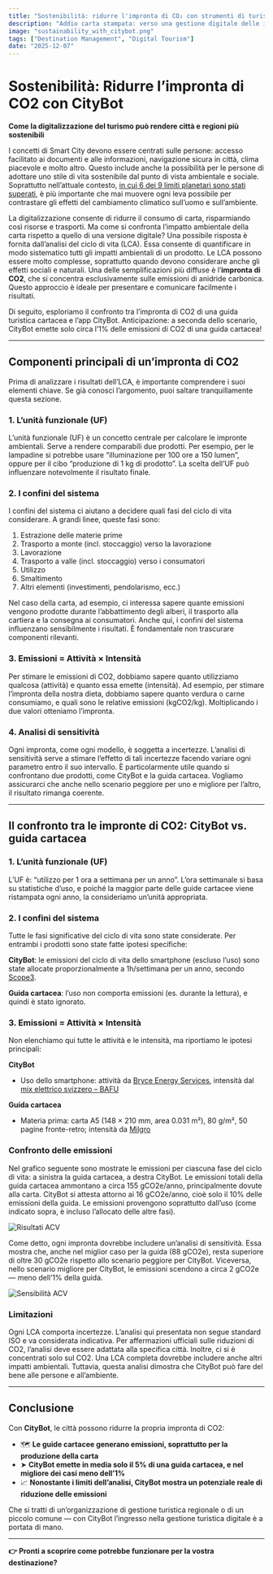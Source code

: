 ```yaml
---
title: "Sostenibilità: ridurre l'impronta di CO₂ con strumenti di turismo digitale"
description: "Addio carta stampata: verso una gestione digitale delle informazioni sulla città."
image: "sustainability_with_citybot.png"
tags: ["Destination Management", "Digital Tourism"]
date: "2025-12-07"
---
```


# Sostenibilità: Ridurre l’impronta di CO2 con CityBot  
**Come la digitalizzazione del turismo può rendere città e regioni più sostenibili**

I concetti di Smart City devono essere centrati sulle persone: accesso facilitato ai documenti e alle informazioni, navigazione sicura in città, clima piacevole e molto altro. Questo include anche la possibilità per le persone di adottare uno stile di vita sostenibile dal punto di vista ambientale e sociale. Soprattutto nell’attuale contesto, [in cui 6 dei 9 limiti planetari sono stati superati](https://www.stockholmresilience.org/research/planetary-boundaries.html), è più importante che mai muovere ogni leva possibile per contrastare gli effetti del cambiamento climatico sull’uomo e sull’ambiente.

La digitalizzazione consente di ridurre il consumo di carta, risparmiando così risorse e trasporti. Ma come si confronta l’impatto ambientale della carta rispetto a quello di una versione digitale? Una possibile risposta è fornita dall’analisi del ciclo di vita (LCA). Essa consente di quantificare in modo sistematico tutti gli impatti ambientali di un prodotto. Le LCA possono essere molto complesse, soprattutto quando devono considerare anche gli effetti sociali e naturali. Una delle semplificazioni più diffuse è l’**impronta di CO2**, che si concentra esclusivamente sulle emissioni di anidride carbonica. Questo approccio è ideale per presentare e comunicare facilmente i risultati.

Di seguito, esploriamo il confronto tra l’impronta di CO2 di una guida turistica cartacea e l’app CityBot. Anticipazione: a seconda dello scenario, CityBot emette solo circa l’1% delle emissioni di CO2 di una guida cartacea!

---

## Componenti principali di un’impronta di CO2

Prima di analizzare i risultati dell’LCA, è importante comprendere i suoi elementi chiave. Se già conosci l’argomento, puoi saltare tranquillamente questa sezione.

### 1. L’unità funzionale (UF)  
L’unità funzionale (UF) è un concetto centrale per calcolare le impronte ambientali. Serve a rendere comparabili due prodotti. Per esempio, per le lampadine si potrebbe usare “illuminazione per 100 ore a 150 lumen”, oppure per il cibo “produzione di 1 kg di prodotto”. La scelta dell’UF può influenzare notevolmente il risultato finale.

### 2. I confini del sistema  
I confini del sistema ci aiutano a decidere quali fasi del ciclo di vita considerare. A grandi linee, queste fasi sono:

1. Estrazione delle materie prime  
2. Trasporto a monte (incl. stoccaggio) verso la lavorazione  
3. Lavorazione  
4. Trasporto a valle (incl. stoccaggio) verso i consumatori  
5. Utilizzo  
6. Smaltimento  
7. Altri elementi (investimenti, pendolarismo, ecc.)

Nel caso della carta, ad esempio, ci interessa sapere quante emissioni vengono prodotte durante l’abbattimento degli alberi, il trasporto alla cartiera e la consegna ai consumatori. Anche qui, i confini del sistema influenzano sensibilmente i risultati. È fondamentale non trascurare componenti rilevanti.

### 3. Emissioni = Attività × Intensità  
Per stimare le emissioni di CO2, dobbiamo sapere quanto utilizziamo qualcosa (attività) e quanto essa emette (intensità). Ad esempio, per stimare l’impronta della nostra dieta, dobbiamo sapere quanto verdura o carne consumiamo, e quali sono le relative emissioni (kgCO2/kg). Moltiplicando i due valori otteniamo l’impronta.

### 4. Analisi di sensitività  
Ogni impronta, come ogni modello, è soggetta a incertezze. L’analisi di sensitività serve a stimare l’effetto di tali incertezze facendo variare ogni parametro entro il suo intervallo. È particolarmente utile quando si confrontano due prodotti, come CityBot e la guida cartacea. Vogliamo assicurarci che anche nello scenario peggiore per uno e migliore per l’altro, il risultato rimanga coerente.

---

## Il confronto tra le impronte di CO2: CityBot vs. guida cartacea

### 1. L’unità funzionale (UF)  
L’UF è: “utilizzo per 1 ora a settimana per un anno”. L’ora settimanale si basa su statistiche d’uso, e poiché la maggior parte delle guide cartacee viene ristampata ogni anno, la consideriamo un’unità appropriata.

### 2. I confini del sistema  
Tutte le fasi significative del ciclo di vita sono state considerate. Per entrambi i prodotti sono state fatte ipotesi specifiche:

**CityBot**: le emissioni del ciclo di vita dello smartphone (escluso l’uso) sono state allocate proporzionalmente a 1h/settimana per un anno, secondo [Scope3](https://methodology.scope3.com/consumer_devices).

**Guida cartacea**: l’uso non comporta emissioni (es. durante la lettura), e quindi è stato ignorato.

### 3. Emissioni = Attività × Intensità  
Non elenchiamo qui tutte le attività e le intensità, ma riportiamo le ipotesi principali:

**CityBot**  
- Uso dello smartphone: attività da [Bryce Energy Services](https://www.bryceenergyservices.com/2024/10/03/the-total-energy-consumption-of-a-mobile-phone/), intensità dal [mix elettrico svizzero – BAFU](https://www.bafu.admin.ch/bafu/de/home/themen/klima/fragen-antworten.html#:~:text=Die%20Kennzahlen%20f%C3%BCr%20die%20verschiedenen,Strommix%3A%2015.7%20g%20CO2eq%2FkWh)

**Guida cartacea**  
- Materia prima: carta A5 (148 × 210 mm, area 0.031 m²), 80 g/m², 50 pagine fronte-retro; intensità da [Milgro](https://www.milgro.eu/en/blog/co2-impact-of-paper-use-three-strategies-to-reduce-it)

### Confronto delle emissioni

Nel grafico seguente sono mostrate le emissioni per ciascuna fase del ciclo di vita: a sinistra la guida cartacea, a destra CityBot. Le emissioni totali della guida cartacea ammontano a circa 155 gCO2e/anno, principalmente dovute alla carta. CityBot si attesta attorno ai 16 gCO2e/anno, cioè solo il 10% delle emissioni della guida. Le emissioni provengono soprattutto dall’uso (come indicato sopra, è incluso l’allocato delle altre fasi).

![Risultati ACV](/img/lca_result_main.png)

Come detto, ogni impronta dovrebbe includere un’analisi di sensitività. Essa mostra che, anche nel miglior caso per la guida (88 gCO2e), resta superiore di oltre 30 gCO2e rispetto allo scenario peggiore per CityBot. Viceversa, nello scenario migliore per CityBot, le emissioni scendono a circa 2 gCO2e — meno dell’1% della guida.

![Sensibilità ACV](/img/lca_result_sensitivity.png)

### Limitazioni

Ogni LCA comporta incertezze. L’analisi qui presentata non segue standard ISO e va considerata indicativa. Per affermazioni ufficiali sulle riduzioni di CO2, l’analisi deve essere adattata alla specifica città. Inoltre, ci si è concentrati solo sul CO2. Una LCA completa dovrebbe includere anche altri impatti ambientali. Tuttavia, questa analisi dimostra che CityBot può fare del bene alle persone e all’ambiente.

---

## Conclusione

Con **CityBot**, le città possono ridurre la propria impronta di CO2:

- 🗺️ **Le guide cartacee generano emissioni, soprattutto per la produzione della carta**  
- ➤ **CityBot emette in media solo il 5% di una guida cartacea, e nel migliore dei casi meno dell’1%**  
- 📈 **Nonostante i limiti dell’analisi, CityBot mostra un potenziale reale di riduzione delle emissioni**  

Che si tratti di un’organizzazione di gestione turistica regionale o di un piccolo comune — con CityBot l’ingresso nella gestione turistica digitale è a portata di mano.

---

**👉 Pronti a scoprire come potrebbe funzionare per la vostra destinazione?**